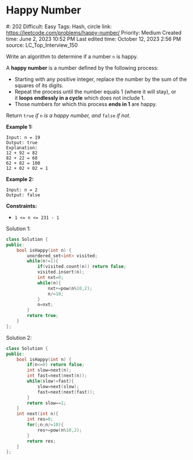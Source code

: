 # Happy Number

#: 202
Difficult: Easy
Tags: Hash, circle
link: https://leetcode.com/problems/happy-number/
Priority: Medium
Created time: June 2, 2023 10:52 PM
Last edited time: October 12, 2023 2:56 PM
source: LC_Top_Interview_150

Write an algorithm to determine if a number `n` is happy.

A **happy number** is a number defined by the following process:

- Starting with any positive integer, replace the number by the sum of the squares of its digits.
- Repeat the process until the number equals 1 (where it will stay), or it **loops endlessly in a cycle** which does not include 1.
- Those numbers for which this process **ends in 1** are happy.

Return `true` *if* `n` *is a happy number, and* `false` *if not*.

**Example 1:**

```
Input: n = 19
Output: true
Explanation:
12 + 92 = 82
82 + 22 = 68
62 + 82 = 100
12 + 02 + 02 = 1

```

**Example 2:**

```
Input: n = 2
Output: false

```

**Constraints:**

- `1 <= n <= 231 - 1`

Solution 1:

```cpp
class Solution {
public:
    bool isHappy(int n) {
        unordered_set<int> visited;
        while(n!=1){
            if(visited.count(n)) return false;
            visited.insert(n);
            int nxt=0;
            while(n){
                nxt+=pow(n%10,2);
                n/=10;
            }
            n=nxt;
        }
        return true;
    }
};
```

Solution 2:

```cpp
class Solution {
public:
    bool isHappy(int n) {
        if(n<=0) return false;
        int slow=next(n);
        int fast=next(next(n));
        while(slow!=fast){
            slow=next(slow);
            fast=next(next(fast));
        }
        return slow==1;
    }
    int next(int n){
        int res=0;
        for(;n;n/=10){
            res+=pow(n%10,2);
        }
        return res;
    }
};
```